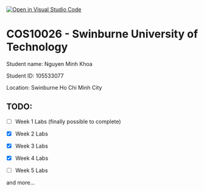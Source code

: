 [![Open in Visual Studio Code](https://classroom.github.com/assets/open-in-vscode-2e0aaae1b6195c2367325f4f02e2d04e9abb55f0b24a779b69b11b9e10269abc.svg)](https://classroom.github.com/online_ide?assignment_repo_id=17716465&assignment_repo_type=AssignmentRepo)

# COS10026 - Swinburne University of Technology
Student name: Nguyen Minh Khoa

Student ID: 105533077

Location: Swinburne Ho Chi Minh City

## TODO:

- [ ] Week 1 Labs (finally possible to complete)

- [x] Week 2 Labs

- [x] Week 3 Labs

- [x] Week 4 Labs

- [ ] Week 5 Labs

and more...
